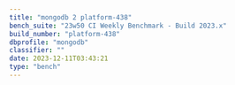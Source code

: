 ```yaml
---
title: "mongodb 2 platform-438"
bench_suite: "23w50 CI Weekly Benchmark - Build 2023.x"
build_number: "platform-438"
dbprofile: "mongodb"
classifier: ""
date: 2023-12-11T03:43:21
type: "bench"
---
```

